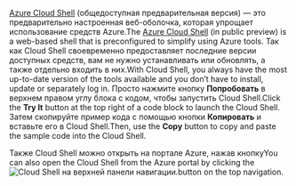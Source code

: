 <span data-ttu-id="a4e75-101">[Azure Cloud Shell](https://docs.microsoft.com/azure/cloud-shell/quickstart) (общедоступная предварительная версия) — это предварительно настроенная веб-оболочка, которая упрощает использование средств Azure.</span><span class="sxs-lookup"><span data-stu-id="a4e75-101">The [Azure Cloud Shell](https://docs.microsoft.com/azure/cloud-shell/quickstart) (in public preview) is a web-based shell that is preconfigured to simplify using Azure tools.</span></span> <span data-ttu-id="a4e75-102">Так как Cloud Shell своевременно предоставляет последние версии доступных средств, вам не нужно устанавливать или обновлять, а также отдельно входить в них.</span><span class="sxs-lookup"><span data-stu-id="a4e75-102">With Cloud Shell, you always have the most up-to-date version of the tools available and you don’t have to install, update or separately log in.</span></span> <span data-ttu-id="a4e75-103">Просто нажмите кнопку **Попробовать** в верхнем правом углу блока с кодом, чтобы запустить Cloud Shell.</span><span class="sxs-lookup"><span data-stu-id="a4e75-103">Click the **Try It** button at the top right of a code block to launch the Cloud Shell.</span></span> <span data-ttu-id="a4e75-104">Затем скопируйте пример кода с помощью кнопки **Копировать** и вставьте его в Cloud Shell.</span><span class="sxs-lookup"><span data-stu-id="a4e75-104">Then, use the **Copy** button to copy and paste the sample code into the Cloud Shell.</span></span>

<span data-ttu-id="a4e75-105">Также Cloud Shell можно открыть на портале Azure, нажав кнопку</span><span class="sxs-lookup"><span data-stu-id="a4e75-105">You can also open the Cloud Shell from the Azure portal by clicking the</span></span> ![Cloud Shell](../media/cloud-shell-try-it/cs-button.png) <span data-ttu-id="a4e75-107">на верхней панели навигации.</span><span class="sxs-lookup"><span data-stu-id="a4e75-107">button on the top navigation.</span></span>




